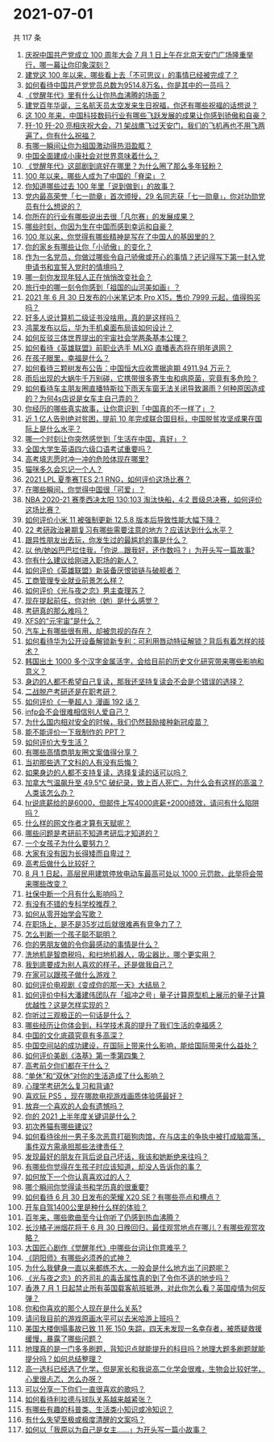 # 2021-07-01

共 117 条

<!-- BEGIN -->
<!-- 最后更新时间 Thu Jul 01 2021 13:01:40 GMT+0800 (China Standard Time) -->

1. [庆祝中国共产党成立 100 周年大会 7 月 1
   日上午在北京天安门广场隆重举行，哪一幕让你印象深刻？](https://www.zhihu.com/question/469219832)
2. [建党这 100 年以来，哪些看上去「不可思议」的事情已经被完成了？](https://www.zhihu.com/question/468798487)
3. [如何看待中国共产党党员总数为9514.8万名，你是其中的一员吗？](https://www.zhihu.com/question/469009557)
4. [《觉醒年代》里有什么让你热血沸腾的场面？](https://www.zhihu.com/question/463613258)
5. [建党百年华诞，三名航天员太空发来生日祝福，你还有哪些祝福的话想说？](https://www.zhihu.com/question/469119958)
6. [这 100
   年来，中国科技数码行业有哪些飞跃发展的成果让你感到骄傲和自豪？](https://www.zhihu.com/question/468832684)
7. [歼-10 歼-20 亮相庆祝大会，71
   架战鹰飞过天安门，我们的飞机再也不用飞两遍了，你有什么祝福？](https://www.zhihu.com/question/469230952)
8. [有哪一瞬间让你为祖国激动得热泪盈眶？](https://www.zhihu.com/question/276636947)
9. [中国全面建成小康社会对世界意味着什么？](https://www.zhihu.com/question/469243529)
10. [《觉醒年代》这部剧到底好在哪里？为什么圈了那么多年轻粉？](https://www.zhihu.com/question/459410613)
11. [100 年以来，哪些人成为了中国的「脊梁」？](https://www.zhihu.com/question/469067940)
12. [你知道哪些过去 100 年里「说到做到」的故事？](https://www.zhihu.com/question/464242642)
13. [党内最高荣誉「七一勋章」首次颁授，29
    名同志获「七一勋章」，你对功勋党员有什么想说的？](https://www.zhihu.com/question/468683456)
14. [你所在的行业有哪些说出去很「凡尔赛」的发展成果？](https://www.zhihu.com/question/447184680)
15. [哪些时刻，你因为生在中国而感到幸运和自豪？](https://www.zhihu.com/question/460117828)
16. [100 年以来，你觉得有哪些精神是写在了中国人的基因里的？](https://www.zhihu.com/question/468804235)
17. [你的家乡有哪些让你「小骄傲」的变化？](https://www.zhihu.com/question/447184809)
18. [作为一名党员，你做过哪些令自己骄傲或开心的事情？还记得写下第一封入党申请书和宣誓入党时的情境吗？](https://www.zhihu.com/question/454178081)
19. [哪一刻你发现年轻人正在悄悄改变社会？](https://www.zhihu.com/question/447184915)
20. [旅行中的哪一刻令你感到「祖国的山河美如画」？](https://www.zhihu.com/question/468764145)
21. [2021 年 6 月 30 日发布的小米笔记本 Pro X15，售价 7999
    元起，值得购买吗？](https://www.zhihu.com/question/469004337)
22. [好多人说计算机二级证书没啥用，真的是这样吗？](https://www.zhihu.com/question/432050455)
23. [鸿蒙发布以后，华为手机桌面布局该如何设计？](https://www.zhihu.com/question/462891140)
24. [如何反驳三体世界提出的宇宙社会学两条基本公理？](https://www.zhihu.com/question/468377300)
25. [如何看待《英雄联盟》前职业选手 MLXG 直播表态将在明年退网？](https://www.zhihu.com/question/466700437)
26. [在孩子眼里，幸福是什么？](https://www.zhihu.com/question/461502258)
27. [如何看待三颗树发布公告：中国恒大应收票据逾期 4911.94
    万元？](https://www.zhihu.com/question/468886248)
28. [雨后出现的大蜗牛千万别碰，它携带很多寄生虫和病原菌，究竟有多危险？](https://www.zhihu.com/question/468733508)
29. [如何看待车主朋友圈直播特斯拉下雨天车窗无法关闭导致漏雨？何种原因造成的？为何4s店说是女车主自己弄的？](https://www.zhihu.com/question/468832311)
30. [你经历的哪些真实故事，让你意识到「中国真的不一样了」？](https://www.zhihu.com/question/429896850)
31. [近 1 亿人告别绝对贫困，提前 10
    年完成联合国目标，中国脱贫攻坚成果在国际上是什么水平？](https://www.zhihu.com/question/446264543)
32. [哪一个时刻让你突然感觉到「生活在中国，真好」？](https://www.zhihu.com/question/446990478)
33. [全国大学生英语四六级口语考试重要吗？](https://www.zhihu.com/question/26065237)
34. [高考填志愿时冲一冲的危险体现在哪里?](https://www.zhihu.com/question/463379231)
35. [猫咪多久会忘记一个人？](https://www.zhihu.com/question/284146536)
36. [2021 LPL 夏季赛TES 2:1
    RNG，如何评价这场比赛？](https://www.zhihu.com/question/469157245)
37. [在哪些瞬间，你觉得中国很「可爱」？](https://www.zhihu.com/question/455857255)
38. [NBA 2020-21 赛季西决太阳 130:103 淘汰快船，4:2
    晋级总决赛，如何评价这场比赛？](https://www.zhihu.com/question/469222349)
39. [如何评价小米 11 被强制更新 12.5.8
    版本后导致性能大幅下降？](https://www.zhihu.com/question/466557336)
40. [22 考研政治暑期复习有哪些需要注意的地方？应该达到什么水平？](https://www.zhihu.com/question/468444270)
41. [跟异性朋友出去玩，你发生过的最尴尬的事是什么？](https://www.zhihu.com/question/281832872)
42. [以
    他/她凶巴巴拦住我，「你说…跟我好，还作数吗？」为开头写一篇故事?](https://www.zhihu.com/question/468253321)
43. [你有什么建议给刚进入职场的新人？](https://www.zhihu.com/question/286235997)
44. [如何评价《英雄联盟》新装备厌恨锁链与破舰者？](https://www.zhihu.com/question/467671343)
45. [工商管理专业就业前景怎么样？](https://www.zhihu.com/question/20294355)
46. [如何评价《光与夜之恋》男主查理苏？](https://www.zhihu.com/question/466812225)
47. [现在提起前任，你对他（她）是什么感觉？](https://www.zhihu.com/question/457793688)
48. [考研真的那么难吗？](https://www.zhihu.com/question/307289551)
49. [XFS的“元宇宙”是什么？](https://www.zhihu.com/question/468881865)
50. [汽车上有哪些很有用，却被忽视的存在？](https://www.zhihu.com/question/428421530)
51. [如何看待华为公开设备解锁新专利：可利用唇动特征解锁？背后有着怎样的技术？](https://www.zhihu.com/question/468759652)
52. [韩国出土 1000
    多个汉字金属活字，会给目前的历史文化研究带来哪些影响和意义？](https://www.zhihu.com/question/468965792)
53. [身边的人都不希望自己复读，那我还坚持复读会不会是个错误的选择？](https://www.zhihu.com/question/467184183)
54. [二战脱产考研还是在职考研？](https://www.zhihu.com/question/459314874)
55. [如何评价《一拳超人》漫画 192 话？](https://www.zhihu.com/question/468006367)
56. [infp会不会很难相信别人爱自己？](https://www.zhihu.com/question/468342285)
57. [为什么国内相对安全的时候，我们仍然鼓励接种新冠疫苗？](https://www.zhihu.com/question/460128927)
58. [能不能评价一下我制作的 PPT？](https://www.zhihu.com/question/460696678)
59. [如何评价大专生活？](https://www.zhihu.com/question/295193493)
60. [有哪些高情商朋友圈文案值得分享？](https://www.zhihu.com/question/464250111)
61. [当初那些选了文科的人有没有后悔？](https://www.zhihu.com/question/462661816)
62. [如果身边的人都不支持复读，选择复读的话可以吗？](https://www.zhihu.com/question/466272688)
63. [加拿大气温飙升至 49.5℃
    破纪录，致上百人死亡，为什么会有这样的高温？人类该怎么办？](https://www.zhihu.com/question/468776258)
64. [hr说底薪给的是6000，但邮件上写4000底薪+2000绩效，请问有什么陷阱吗？](https://www.zhihu.com/question/279752230)
65. [什么样的网文作者才算有天赋呢？](https://www.zhihu.com/question/469198619)
66. [哪些问题是考研前不知道考研后才知道的？](https://www.zhihu.com/question/269429538)
67. [一个女孩子为什么要努力？](https://www.zhihu.com/question/38936016)
68. [大家有没有因为长得矮而自卑过？](https://www.zhihu.com/question/404131523)
69. [高考后做什么比较好？](https://www.zhihu.com/question/461598440)
70. [8 月 1 日起，高层民用建筑停放电动车最高可处以 1000
    元罚款，此举将会带来哪些改变？](https://www.zhihu.com/question/469014496)
71. [社保中断一个月有什么影响吗？](https://www.zhihu.com/question/304891093)
72. [有没有不错的专科学校推荐？](https://www.zhihu.com/question/286133002)
73. [如何从零开始学会写歌？](https://www.zhihu.com/question/20437561)
74. [在职场上，是不是35岁过后就很难再有竞争力了？](https://www.zhihu.com/question/468346955)
75. [怎么判断一个孩子聪不聪明？](https://www.zhihu.com/question/460441961)
76. [你的男朋友做的令你最感动的事情是什么？](https://www.zhihu.com/question/22586649)
77. [洗地机是智商税吗，和扫地机器人，吸尘器比，哪个更实用？](https://www.zhihu.com/question/418512921)
78. [我到底要成为别人喜欢的样子，还是做我自己？](https://www.zhihu.com/question/460688669)
79. [在家可以跟孩子做什么游戏？](https://www.zhihu.com/question/391201046)
80. [如何评价电视剧《变成你的那一天》大结局？](https://www.zhihu.com/question/468042255)
81. [如何评价中科大潘建伟团队在「祖冲之号」量子计算原型机上展示的量子计算优越性？这是怎样实现的？](https://www.zhihu.com/question/468741820)
82. [你听过三观极正的一句话是什么？](https://www.zhihu.com/question/316797926)
83. [哪些经历让你体会到，科学技术真的提升了我们生活的幸福感？](https://www.zhihu.com/question/459895565)
84. [中国的文化底蕴究竟有多高深？](https://www.zhihu.com/question/277040928)
85. [中国空间站的成功建设，在国际上带来什么影响，能给国际带来什么益处？](https://www.zhihu.com/question/465703732)
86. [如何评价美剧《洛基》第一季第四集？](https://www.zhihu.com/question/468004011)
87. [高考前夕你们都在干什么？](https://www.zhihu.com/question/463928370)
88. [“单休”和“双休”对你的生活造成了什么影响？](https://www.zhihu.com/question/464274735)
89. [心理学考研怎么复习和背诵?](https://www.zhihu.com/question/398130578)
90. [喜欢玩 PS5 ，现在哪款电视游戏画质体验感最好？](https://www.zhihu.com/question/468443671)
91. [放弃一个喜欢的人会有遗憾吗？](https://www.zhihu.com/question/467518860)
92. [你的 2021 上半年度关键词是什么？](https://www.zhihu.com/question/468483023)
93. [初次养猫有哪些建议?](https://www.zhihu.com/question/466558437)
94. [如何看待徐州一男子多次恶意打砸狗肉馆，在与店主的争执中被打成脑震荡，事件双方需承担那些法律责任？](https://www.zhihu.com/question/467649024)
95. [发现最好的朋友在背后说自己坏话，我该和她断绝来往吗？](https://www.zhihu.com/question/463316530)
96. [有哪些你觉得在生孩子时应该知道，却没人告诉你的事？](https://www.zhihu.com/question/296368004)
97. [如何放下一个你认真喜欢过的人？](https://www.zhihu.com/question/466673263)
98. [哪个瞬间你觉得读书和学历真的很重要?](https://www.zhihu.com/question/466797792)
99. [如何看待 6 月 30 日发布的荣耀 X20
    SE？有哪些亮点和槽点？](https://www.zhihu.com/question/468990859)
100. [开车自驾1400公里是种什么样的体验？](https://www.zhihu.com/question/465961379)
101. [百年来，哪些歌曲至今让你听了仍感到热血沸腾？](https://www.zhihu.com/question/455864364)
102. [长沙橘子洲烟花将于 6 月 30
     日晚回归，最佳观赏地点在哪儿？有哪些观赏攻略？](https://www.zhihu.com/question/468494209)
103. [大国匠心剧作《觉醒年代》中哪些台词让你意难平？](https://www.zhihu.com/question/461299889)
104. [《阴阳师》有哪些必须养的式神？](https://www.zhihu.com/question/311961456)
105. [为什么我健身一直以来都练不大，一般会是什么地方出了问题呢？](https://www.zhihu.com/question/461175616)
106. [《光与夜之恋》的齐司礼的毒舌属性真的到了令你不适的地步吗？](https://www.zhihu.com/question/468522825)
107. [香港 7 月 1
     日起禁止所有英国载客航班抵港，对此你怎么看？英国疫情为何反弹？](https://www.zhihu.com/question/468775842)
108. [你和你喜欢的那个人现在是什么关系?](https://www.zhihu.com/question/467896413)
109. [请问我目前的游戏原画水平可以去米哈游上班吗？](https://www.zhihu.com/question/441867303)
110. [美国大楼倒塌事故已致 11 死 150
     失踪，四天未发现一名幸存者，被质疑救援缓慢，暴露了哪些问题？](https://www.zhihu.com/question/468831412)
111. [地理真的是一门多多刷题，背知识点就能提升的科目吗？地理大题多刷题就能提分吗？如何总结整理？](https://www.zhihu.com/question/458351725)
112. [高一选科已经选了化学，但是家长和我说高二化学会很难，生物会比较好学，心里很忐忑，怎么办呀？](https://www.zhihu.com/question/416822698)
113. [可以分享一下你们一直很喜欢的歌吗？](https://www.zhihu.com/question/466865043)
114. [如何看待利拉德与球队关系越来越紧张？](https://www.zhihu.com/question/468425818)
115. [有哪些有趣的科普类、生活类小知识或冷知识？](https://www.zhihu.com/question/41128601)
116. [有什么失望至极或极度清醒的文案吗？](https://www.zhihu.com/question/465666518)
117. [如何以「我原以为自己是女主……」为开头写一篇小故事？](https://www.zhihu.com/question/465978427)

<!-- END -->
